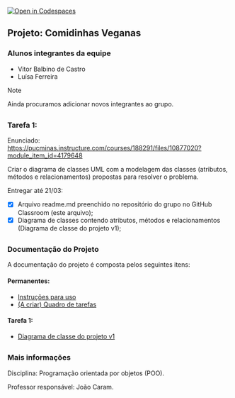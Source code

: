 [![Open in Codespaces](https://classroom.github.com/assets/launch-codespace-7f7980b617ed060a017424585567c406b6ee15c891e84e1186181d67ecf80aa0.svg)](https://classroom.github.com/open-in-codespaces?assignment_repo_id=14375566)
## Projeto: Comidinhas Veganas

### Alunos integrantes da equipe

* Vitor Balbino de Castro
* Luísa Ferreira
  
<!-- Remover quando o grupo fechar -->
> [!NOTE] 
> Ainda procuramos adicionar novos integrantes ao grupo.

##
### Tarefa 1:
Enunciado: https://pucminas.instructure.com/courses/188291/files/10877020?module_item_id=4179648

Criar o diagrama de classes UML com a modelagem das classes (atributos, métodos e relacionamentos)
propostas para resolver o problema.

Entregar até 21/03:
- [x] Arquivo readme.md preenchido no repositório do grupo no GitHub Classroom (este arquivo);
- [x] Diagrama de classes contendo atributos, métodos e relacionamentos (Diagrama de classe do projeto v1);

##
### Documentação do Projeto

<!-- Em links, usar %20 como [space] -->

A documentação do projeto é composta pelos seguintes itens: 

#### Permanentes:
 - [Instruções para uso](/docs/instrucoes.md)
 - [(A criar) Quadro de tarefas]() 

#### Tarefa 1:
 - [Diagrama de classe do projeto v1](/docs/Tarefa%201/Classe%20UML%20-%20Projeto%20Comidinhas%20Veganas%20-%20Tarefa%201.jpeg)

##
### Mais informações
Disciplina: Programação orientada por objetos (POO).


Professor responsável: João Caram.
